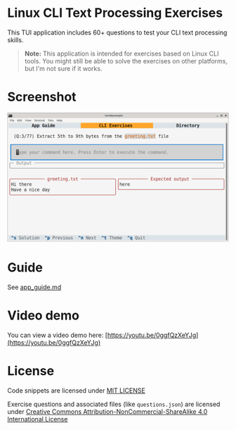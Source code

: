 # Linux CLI Text Processing Exercises

This TUI application includes 60+ questions to test your CLI text processing skills.

> **Note:** This application is intended for exercises based on Linux CLI tools. You might still be able to solve the exercises on other platforms, but I'm not sure if it works.

# Screenshot

![Sample question](https://raw.githubusercontent.com/learnbyexample/TUI-apps/main/CLI-Exercises/cli_exercises.png)

# Guide

See [app_guide.md](https://github.com/learnbyexample/TUI-apps/blob/main/CLI-Exercises/app_guide.md)

# Video demo

You can view a video demo here: [https://youtu.be/0ggfQzXeYJg](https://youtu.be/0ggfQzXeYJg)

# License

Code snippets are licensed under [MIT LICENSE](https://github.com/learnbyexample/TUI-apps/blob/main/LICENSE)

Exercise questions and associated files (like `questions.json`) are licensed under [Creative Commons Attribution-NonCommercial-ShareAlike 4.0 International License](https://creativecommons.org/licenses/by-nc-sa/4.0/)

